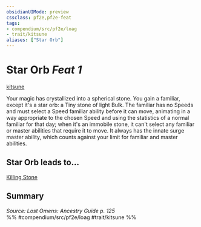 ```yaml
---
obsidianUIMode: preview
cssclass: pf2e,pf2e-feat
tags:
- compendium/src/pf2e/loag
- trait/kitsune
aliases: ["Star Orb"]
---
```

# Star Orb  *Feat 1*  
[kitsune](/rules/traits/kitsune-loag.md)  


Your magic has crystallized into a spherical stone. You gain a familiar, except it's a star orb: a Tiny stone of light Bulk. The familiar has no Speeds and must select a Speed familiar ability before it can move, animating in a way appropriate to the chosen Speed and using the statistics of a normal familiar for that day; when it's an immobile stone, it can't select any familiar or master abilities that require it to move. It always has the innate surge master ability, which counts against your limit for familiar and master abilities.

## Star Orb leads to...

[Killing Stone](/compendium/feats/killing-stone-loag.md)

## Summary

*Source: Lost Omens: Ancestry Guide p. 125*  
%% #compendium/src/pf2e/loag #trait/kitsune %%